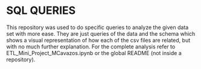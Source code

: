 # SQL QUERIES
This repository was used to do specific queries to analyze the given data set with more ease.
They are just queries of the data and the schema which shows a visual representation of how 
each of the csv files are related, but with no much further explanation.
For the complete analysis refer to ETL_Mini_Project_MCavazos.ipynb or the global README (not inside a repository).